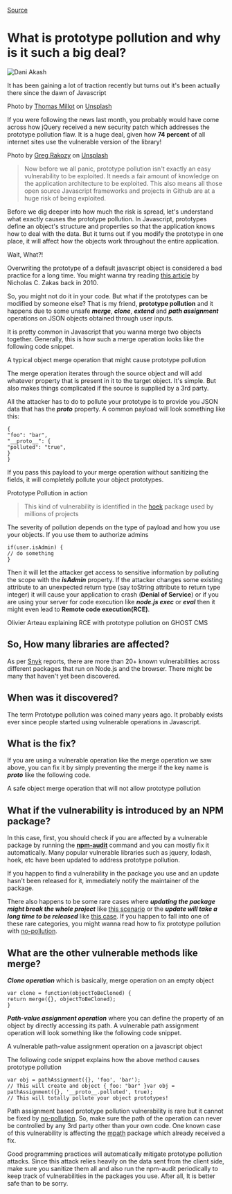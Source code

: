 
[Source](https://medium.com/@daniakash/what-is-prototype-pollution-and-why-is-it-such-a-big-deal-2dd8d89a93c "Permalink to What is prototype pollution and why is it such a big deal?")

# What is prototype pollution and why is it such a big deal?

![Dani Akash][1]

It has been gaining a lot of traction recently but turns out it's been actually there since the dawn of Javascript

Photo by [Thomas Millot][2] on [Unsplash][3]

If you were following the news last month, you probably would have come across how jQuery received a new security patch which addresses the prototype pollution flaw. It is a huge deal, given how **74 percent** of all internet sites use the vulnerable version of the library!

Photo by [Greg Rakozy][4] on [Unsplash][3]

> Now before we all panic, prototype pollution isn't exactly an easy vulnerability to be exploited. It needs a fair amount of knowledge on the application architecture to be exploited. This also means all those open source Javascript frameworks and projects in Github are at a huge risk of being exploited.

Before we dig deeper into how much the risk is spread, let's understand what exactly causes the prototype pollution. In Javascript, prototypes define an object's structure and properties so that the application knows how to deal with the data. But it turns out if you modify the prototype in one place, it will affect how the objects work throughout the entire application.

Wait, What?!

Overwriting the prototype of a default javascript object is considered a bad practice for a long time. You might wanna try reading [this article][5] by Nicholas C. Zakas back in 2010.

So, you might not do it in your code. But what if the prototypes can be modified by someone else? That is my friend, **prototype pollution** and it happens due to some unsafe **_merge_**, **_clone_**, **_extend_** and **_path assignment_** operations on JSON objects obtained through user inputs.

It is pretty common in Javascript that you wanna merge two objects together. Generally, this is how such a merge operation looks like the following code snippet.

A typical object merge operation that might cause prototype pollution

The merge operation iterates through the source object and will add whatever property that is present in it to the target object. It's simple. But also makes things complicated if the source is supplied by a 3rd party.

All the attacker has to do to pollute your prototype is to provide you JSON data that has the **___proto___** property. A common payload will look something like this:
    
    
    {  
    "foo": "bar",  
    "__proto__": {  
    "polluted": "true",  
    }  
    }  
    

If you pass this payload to your merge operation without sanitizing the fields, it will completely pollute your object prototypes.

Prototype Pollution in action

> This kind of vulnerability is identified in the [hoek][6] package used by millions of projects

The severity of pollution depends on the type of payload and how you use your objects. If you use them to authorize admins
    
    
    if(user.isAdmin) {  
    // do something  
    }

Then it will let the attacker get access to sensitive information by polluting the scope with the **_isAdmin_** property. If the attacker changes some existing attribute to an unexpected return type (say toString attribute to return type integer) it will cause your application to crash (**Denial of Service**) or if you are using your server for code execution like **_node.js exec_** or **_eval_** then it might even lead to **Remote code execution(RCE)**.

Olivier Arteau explaining RCE with prototype pollution on GHOST CMS

## **So, How many libraries are affected?**

As per [Snyk][7] reports, there are more than 20+ known vulnerabilities across different packages that run on Node.js and the browser. There might be many that haven't yet been discovered.

## When was it discovered?

The term Prototype pollution was coined many years ago. It probably exists ever since people started using vulnerable operations in Javascript.

## What is the fix?

If you are using a vulnerable operation like the merge operation we saw above, you can fix it by simply preventing the merge if the key name is **___proto___** like the following code.

A safe object merge operation that will not allow prototype pollution

## What if the vulnerability is introduced by an NPM package?

In this case, first, you should check if you are affected by a vulnerable package by running the [**npm-audit**][8] command and you can mostly fix it automatically. Many popular vulnerable libraries such as jquery, lodash, hoek, etc have been updated to address prototype pollution.

If you happen to find a vulnerability in the package you use and an update hasn't been released for it, immediately notify the maintainer of the package.

There also happens to be some rare cases where **_updating the package might break the whole project_** like [this scenario][9] or the **_update will take a long time to be released_** like [this case][10]. If you happen to fall into one of these rare categories, you might wanna read how to fix prototype pollution with [no-pollution][11].

## What are the other vulnerable methods like merge?

**_Clone operation_** which is basically, merge operation on an empty object
    
    
    var clone = function(objectToBeCloned) {  
    return merge({}, objectToBeCloned);  
    }

**_Path-value assignment operation_** where you can define the property of an object by directly accessing its path. A vulnerable path assignment operation will look something like the following code snippet.

A vulnerable path-value assignment operation on a javascript object

The following code snippet explains how the above method causes prototype pollution
    
    
    var obj = pathAssignment({}, 'foo', 'bar');   
    // This will create and object { foo: "bar" }var obj = pathAssignment({}, '__proto__.polluted', true);  
    // This will totally pollute your object prototypes!

Path assignment based prototype pollution vulnerability is rare but it cannot be fixed by [no-pollution][11]. So, make sure the path of the operation can never be controlled by any 3rd party other than your own code. One known case of this vulnerability is affecting the [mpath][12] package which already received a fix.

Good programming practices will automatically mitigate prototype pollution attacks. Since this attack relies heavily on the data sent from the client side, make sure you sanitize them all and also run the npm-audit periodically to keep track of vulnerabilities in the packages you use. After all, It is better safe than to be sorry.

[1]: https://miro.medium.com/fit/c/96/96/1*VerZ4tpgqDL24M52i76cmQ.jpeg
[2]: https://unsplash.com/@tomlaudiophile?utm_source=medium&utm_medium=referral
[3]: https://unsplash.com?utm_source=medium&utm_medium=referral
[4]: https://unsplash.com/@grakozy?utm_source=medium&utm_medium=referral
[5]: https://humanwhocodes.com/blog/2010/03/02/maintainable-javascript-dont-modify-objects-you-down-own/
[6]: https://snyk.io/vuln/npm:hoek:20180212
[7]: https://snyk.io/
[8]: https://docs.npmjs.com/cli/audit
[9]: https://stackoverflow.com/q/50564246/5597641
[10]: https://stackoverflow.com/q/51696923/5597641
[11]: https://www.npmjs.com/package/no-pollution
[12]: https://snyk.io/vuln/SNYK-JS-MPATH-72672

  
